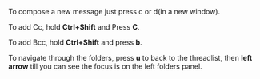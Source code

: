 To compose a new message just press c or d(in a new window).

To add Cc, hold **Ctrl+Shift** and Press **C**.

To add Bcc, hold **Ctrl+Shift** and press **b**.

To navigate through the folders, press **u** to back to the threadlist, then **left arrow** till you can see the focus is on the left folders panel.
